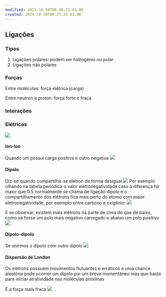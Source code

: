 ```yaml
---
modified: 2024-10-30T00:48:25-03:00
created: 2024-10-30T00:23:26-03:00
---
```

## Ligações

### Tipos

1. Ligações polares: podem ser hidrogênio ou polar
2. Ligações não polares

### Forças

Entre moléculas: força elétrica (carga)

Entre neutron e proton: força forte e fraca

### Interações

### Elétricas

![](https://res.cloudinary.com/boloko/image/upload/f_auto/v1730260004/furushow7/image_yqpvh5.png)


#### Ion-Ion 
Quando um possui carga positiva e outro negativa
   ![](https://res.cloudinary.com/boloko/image/upload/f_auto/v1730258930/furushow7/image_ggvvgh.png)
#### Dipolo

Diz-se quando compartilha-se elétron de forma desigual
   ![](https://res.cloudinary.com/boloko/image/upload/f_auto/v1730259232/furushow7/image_ugda08.png)
Por exemplo olhando na tabela periódica o valor eletronegatividade caso a diferença for maior que 0.5 normalmente se chama de ligação dipolo e o compartilhamento dos elétrons fica mais perto do átomo com maior eletronegatividade, por exemplo entre carbono e oxigênio:
![](https://res.cloudinary.com/boloko/image/upload/f_auto/v1730259353/furushow7/image_oi85jt.png)

E se observar, existem mais elétrons na parte de cima do que de baixo, como se fosse um polo mais negativo carregado e abaixo um polo positivo
![](https://res.cloudinary.com/boloko/image/upload/f_auto/v1730259506/furushow7/image_calj62.png)



#### Dipolo-dipolo
Se unirmos o dipolo com outro dipolo
   ![](https://res.cloudinary.com/boloko/image/upload/f_auto/v1730259547/furushow7/image_lnqnof.png)

#### Dispersão de London

Os elétrons possuem movimentos flutuantes e erráticos e uma chance aleatória pode ocorrer um dipolo por um breve momentâneo mas que basta para iniciar atratividade nas moléculas próximas 

É a força mais fraca 
   ![](https://res.cloudinary.com/boloko/image/upload/f_auto/v1730259812/furushow7/image_kbgnak.png)
